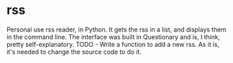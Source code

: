 # rss
Personal use rss reader, in Python.
It gets the rss in a list, and displays them in the command line.
The interface was built in Questionary and is, I think, pretty self-explanatory.
TODO - Write a function to add a new rss. As it is, it's needed to change the source code to do it.
